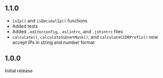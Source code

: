 1.1.0
------

* `isIp()` and `isDecimalIp()` functions
* Added tests
* Added `.editorconfig`, `.eslintrc`, and `.jshintrc` files
* `calculate()`, `calculateSubnetMask()`, and `calculateCIDRPrefix()` now accept IPs in string and number format


1.0.0
-----

Initial release
